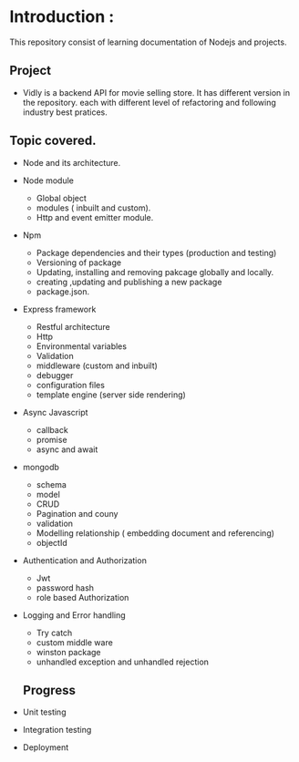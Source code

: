 # Introduction :
This repository consist of learning documentation of Nodejs and projects.


## Project 
- Vidly is a backend API for movie selling store. It has different version in the repository. each with different level of refactoring and following industry best pratices.

## Topic covered.

- Node and its architecture.
- Node module
   - Global object
   - modules ( inbuilt and custom).
   - Http and event emitter module.
- Npm
   - Package dependencies and their types (production and testing)
   - Versioning of package
   - Updating, installing and removing pakcage globally and locally.
   - creating ,updating and publishing a new package
   - package.json.
- Express framework
   - Restful architecture
   - Http 
   - Environmental variables
   - Validation
   - middleware (custom and inbuilt)
   - debugger
   - configuration files
   - template engine (server side rendering)
- Async Javascript
   - callback
   - promise
   - async and await
- mongodb
   - schema
   - model
   - CRUD
   - Pagination and couny
   - validation
   - Modelling relationship ( embedding document and referencing)
   - objectId
- Authentication and Authorization 
   - Jwt
   - password hash
   - role based Authorization
- Logging and Error handling
  - Try catch
  - custom middle ware 
  - winston package
  - unhandled exception and unhandled rejection

  ## Progress
- Unit testing
- Integration testing
- Deployment


